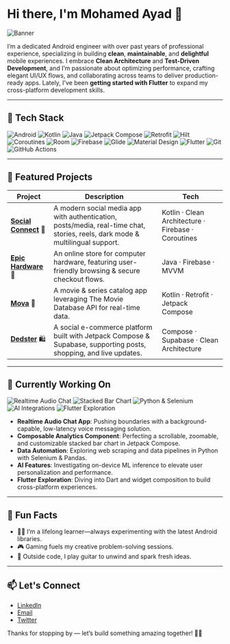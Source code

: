 # Hi there, I'm **Mohamed Ayad** 👋

![Banner](https://user-images.githubusercontent.com/74038190/225813708-98b745f2-7d22-48cf-9150-083f1b00d6c9.gif)

I’m a dedicated Android engineer with over past years of professional experience, specializing in building **clean**, **maintainable**, and **delightful** mobile experiences. I embrace **Clean Architecture** and **Test-Driven Development**, and I’m passionate about optimizing performance, crafting elegant UI/UX flows, and collaborating across teams to deliver production-ready apps. Lately, I’ve been **getting started with Flutter** to expand my cross-platform development skills.

---

## 🧰 Tech Stack

![Android](https://img.shields.io/badge/Android-3DDC84?style=for-the-badge&logo=android&logoColor=white)
![Kotlin](https://img.shields.io/badge/Kotlin-0095D5?style=for-the-badge&logo=kotlin&logoColor=white)
![Java](https://img.shields.io/badge/Java-007396?style=for-the-badge&logo=java&logoColor=white)
![Jetpack Compose](https://img.shields.io/badge/Jetpack_Compose-4285F4?style=for-the-badge&logo=jetpack-compose&logoColor=white)
![Retrofit](https://img.shields.io/badge/Retrofit-00D8FF?style=for-the-badge&logo=retrofit&logoColor=white)
![Hilt](https://img.shields.io/badge/Hilt-E23A3A?style=for-the-badge&logo=dagger&logoColor=white)
![Coroutines](https://img.shields.io/badge/Coroutines-4E97FD?style=for-the-badge&logo=kotlin&logoColor=white)
![Room](https://img.shields.io/badge/Room-B01244?style=for-the-badge&logo=room&logoColor=white)
![Firebase](https://img.shields.io/badge/Firebase-FFCA28?style=for-the-badge&logo=firebase&logoColor=white)
![Glide](https://img.shields.io/badge/Glide-000000?style=for-the-badge&logo=glide&logoColor=white)
![Material Design](https://img.shields.io/badge/Material-00796B?style=for-the-badge&logo=materialdesign&logoColor=white)
![Flutter](https://img.shields.io/badge/Flutter-02569B?style=for-the-badge&logo=flutter&logoColor=white)
![Git](https://img.shields.io/badge/Git-F05032?style=for-the-badge&logo=git&logoColor=white)
![GitHub Actions](https://img.shields.io/badge/GitHub_Actions-2088FF?style=for-the-badge&logo=github-actions&logoColor=white)

---

## 🚀 Featured Projects

| Project                                                                    | Description                                                                                                                   | Tech                                                |
| -------------------------------------------------------------------------- | ----------------------------------------------------------------------------------------------------------------------------- | --------------------------------------------------- |
| **[Social Connect](https://github.com/Mohamed-Ayad902/Social-Connect)** 🌟 | A modern social media app with authentication, posts/media, real-time chat, stories, reels, dark mode & multilingual support. | Kotlin · Clean Architecture · Firebase · Coroutines |
| **[Epic Hardware](https://github.com/Mohamed-Ayad902/Grocery)** 🛒         | An online store for computer hardware, featuring user-friendly browsing & secure checkout flows.                              | Java · Firebase · MVVM                              |
| **[Mova](https://github.com/Mohamed-Ayad902/Mova)** 🎥                     | A movie & series catalog app leveraging The Movie Database API for real-time data.                                            | Kotlin · Retrofit · Jetpack Compose                 |
| **[Dedster](https://github.com/Mohamed-Ayad902/Dedster-App)** 🛍️          | A social e-commerce platform built with Jetpack Compose & Supabase, supporting posts, shopping, and live updates.             | Compose · Supabase · Clean Architecture             |

---

## 🎯 Currently Working On

<p>
  <img src="https://img.shields.io/badge/📱-Realtime_Audio_Chat-29B6F6" alt="Realtime Audio Chat" />
  <img src="https://img.shields.io/badge/📊-Stacked_Bar_Chart-FF7043" alt="Stacked Bar Chart" />
  <img src="https://img.shields.io/badge/🐍-Python_&_Selenium-306998" alt="Python & Selenium" />
  <img src="https://img.shields.io/badge/🤖-AI_Integrations-9C27B0" alt="AI Integrations" />
  <img src="https://img.shields.io/badge/💙-Flutter_Exploration-0175C2" alt="Flutter Exploration" />
</p>

- **Realtime Audio Chat App**: Pushing boundaries with a background-capable, low-latency voice messaging solution.
- **Composable Analytics Component**: Perfecting a scrollable, zoomable, and customizable stacked bar chart in Jetpack Compose.
- **Data Automation**: Exploring web scraping and data pipelines in Python with Selenium & Pandas.
- **AI Features**: Investigating on-device ML inference to elevate user personalization and performance.
- **Flutter Exploration**: Diving into Dart and widget composition to build cross-platform experiences.

---

## 🌟 Fun Facts

- 👨‍💻 I’m a lifelong learner—always experimenting with the latest Android libraries.
- 🎮 Gaming fuels my creative problem-solving sessions.
- 🎸 Outside code, I play guitar to unwind and spark fresh ideas.

---

## 📫 Let's Connect

- [LinkedIn](https://www.linkedin.com/in/mohamed-ayad-10786b212/)
- [Email](mailto:mohamed.ayad7474@gmail.com)
- [Twitter](https://twitter.com/MohamedAyadDev)

Thanks for stopping by — let’s build something amazing together! 👨‍💻
